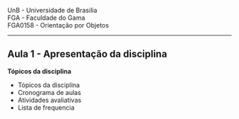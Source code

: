 UnB - Universidade de Brasilia  
FGA - Faculdade do Gama  
FGA0158 - Orientação por Objetos

---

## Aula 1 - Apresentação da disciplina

**Tópicos da disciplina**
- Tópicos da disciplina
- Cronograma de aulas
- Atividades avaliativas
- Lista de frequencia
